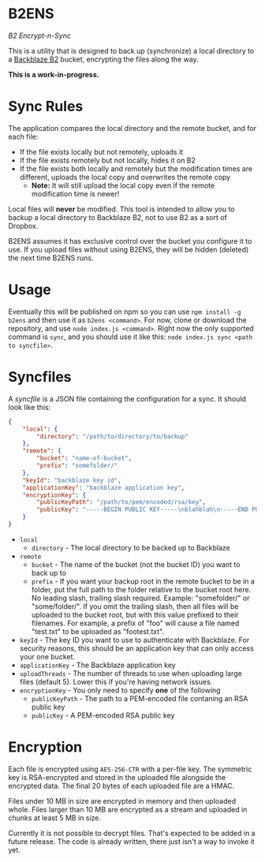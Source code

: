 # B2ENS

*B2 Encrypt-n-Sync*

This is a utility that is designed to back up (synchronize) a local directory to a [Backblaze B2](https://www.backblaze.com)
bucket, encrypting the files along the way.

**This is a work-in-progress.**

# Sync Rules

The application compares the local directory and the remote bucket, and for each file:

- If the file exists locally but not remotely, uploads it
- If the file exists remotely but not locally, hides it on B2
- If the file exists both locally and remotely but the modification times are different, uploads the local copy and overwrites the remote copy
	- **Note:** It will still upload the local copy even if the remote modification time is newer!
	
Local files will **never** be modified. This tool is intended to allow you to backup a local directory to Backblaze B2,
not to use B2 as a sort of Dropbox.

B2ENS assumes it has exclusive control over the bucket you configure it to use. If you upload files without using B2ENS,
they will be hidden (deleted) the next time B2ENS runs. 

# Usage

Eventually this will be published on npm so you can use `npm install -g b2ens` and then use it as `b2ens <command>`.
For now, clone or download the repository, and use `node index.js <command>`. Right now the only supported command is
`sync`, and you should use it like this: `node index.js sync <path to syncfile>`.

# Syncfiles

A *syncfile* is a JSON file containing the configuration for a sync. It should look like this:

```json
{
	"local": {
		"directory": "/path/to/directory/to/backup"
	},
	"remote": {
		"bucket": "name-of-bucket",
		"prefix": "somefolder/"
	},
	"keyId": "backblaze key id",
	"applicationKey": "backblaze application key",
	"encryptionKey": {
		"publicKeyPath": "/path/to/pem/encoded/rsa/key",
		"publicKey": "-----BEGIN PUBLIC KEY-----\nblahblah\n-----END PUBLIC KEY-----"
	}
}
```

- `local`
	- `directory` - The local directory to be backed up to Backblaze
- `remote`
	- `bucket` - The name of the bucket (not the bucket ID) you want to back up to
	- `prefix` - If you want your backup root in the remote bucket to be in a folder, put the full path to the folder relative to the bucket root here. No leading slash, trailing slash required. Example: "somefolder/" or "some/folder/". If you omit the trailing slash, then all files will be uploaded to the bucket root, but with this value prefixed to their filenames. For example, a prefix of "foo" will cause a file named "test.txt" to be uploaded as "footest.txt".
- `keyId` - The key ID you want to use to authenticate with Backblaze. For security reasons, this should be an application key that can only access your one bucket.
- `applicationKey` - The Backblaze application key
- `uploadThreads` - The number of threads to use when uploading large files (default 5). Lower this if you're having network issues.
- `encryptionKey` - You only need to specify **one** of the following
	- `publicKeyPath` - The path to a PEM-encoded file contaning an RSA public key
	- `publicKey` - A PEM-encoded RSA public key

# Encryption

Each file is encrypted using `AES-256-CTR` with a per-file key. The symmetric key is RSA-encrypted and stored in the
uploaded file alongside the encrypted data. The final 20 bytes of each uploaded file are a HMAC.

Files under 10 MB in size are encrypted in memory and then uploaded whole. Files larger than 10 MB are encrypted as a
stream and uploaded in chunks at least 5 MB in size.

Currently it is not possible to decrypt files. That's expected to be added in a future release. The code is already
written, there just isn't a way to invoke it yet.
